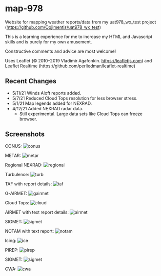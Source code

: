 # map-978

Website for mapping weather reports/data from my uat978_wx_test project (https://github.com/Oojimentis/uat978_wx_test)

This is a learning experience for me to increase my HTML and Javascript skills and is purely for my own amusement.

Constructive comments and advice are most welcome!

Uses Leaflet (© 2010–2019 Vladimir Agafonkin. https://leafletjs.com) 
and Leaflet Realtime (https://github.com/perliedman/leaflet-realtime)

## Recent Changes
* 5/11/21 Winds Aloft reports added.
* 5/7/21 Reduced Cloud Tops resolution for less browser stress.
* 5/1/21 Map legends added for NEXRAD.
* 4/12/21 Added NEXRAD radar data.
  * Still experimental. Large data sets like Cloud Tops can freeze browser.


## Screenshots

CONUS:
![conus](https://user-images.githubusercontent.com/60933475/115439241-5bcd7280-a1dc-11eb-825f-672ffd8db74a.png)

METAR:
![metar](https://user-images.githubusercontent.com/60933475/115439270-61c35380-a1dc-11eb-86d3-20b9bd1d9c2f.png)

Regional NEXRAD:
![regional](https://user-images.githubusercontent.com/60933475/115440181-748a5800-a1dd-11eb-8261-b5679b37154f.png)

Turbulence:
![turb](https://user-images.githubusercontent.com/60933475/115439584-bcf54600-a1dc-11eb-8514-caa212ac9a9e.png)

TAF with report details:
![taf](https://user-images.githubusercontent.com/60933475/115439629-c8487180-a1dc-11eb-8ccd-2ea1c2ff62d6.png)

G-AIRMET:
![gairmet](https://user-images.githubusercontent.com/60933475/115439650-cda5bc00-a1dc-11eb-9da4-0fcb88617b52.png)

Cloud Tops:
![cloud](https://user-images.githubusercontent.com/60933475/115439660-d26a7000-a1dc-11eb-9e8b-3bf2788c7afa.png)

AIRMET with text report details:
![airmet](https://user-images.githubusercontent.com/60933475/115440209-7bb16600-a1dd-11eb-85b4-1a356883701d.png)

SIGMET:
![sigmet](https://user-images.githubusercontent.com/60933475/115440220-7fdd8380-a1dd-11eb-9c94-98f379eae496.png)

NOTAM with text report:
![notam](https://user-images.githubusercontent.com/60933475/115440251-8a981880-a1dd-11eb-944d-3964b14e0691.png)

Icing:
![ice](https://user-images.githubusercontent.com/60933475/115440279-8ff56300-a1dd-11eb-9966-06bf78162da7.png)

PIREP:
![pirep](https://user-images.githubusercontent.com/60933475/115805185-75281780-a3b2-11eb-9f22-a96359cbf2fc.png)

SIGMET:
![sigmet](https://user-images.githubusercontent.com/60933475/115440368-a8fe1400-a1dd-11eb-92b3-5c342503bf6a.png)

CWA:
![cwa](https://user-images.githubusercontent.com/60933475/115440382-ac919b00-a1dd-11eb-858e-ade59579797f.png)
